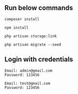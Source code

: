 ## Run below commands

```
composer install
```

```
npm install
```

```
php artisan storage:link
```

```
php artisan migrate --seed
```

## Login with credentials

```
Email: admin@gmail.com
Password: 123456
```
```
Email: test@gmail.com
Password: 123456
```
